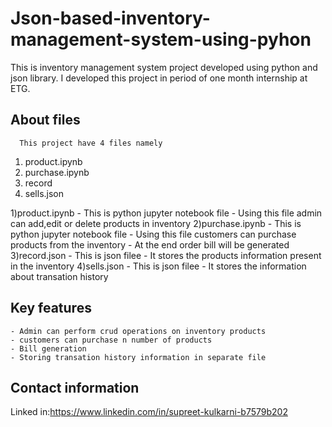 # Json-based-inventory-management-system-using-pyhon
This is inventory management system project developed using python and json library.
 I developed this project in period of one month internship at ETG.
## About files
      This project have 4 files namely
 1. product.ipynb
 2. purchase.ipynb
 3. record
 4. sells.json
 
1)product.ipynb
     - This is python jupyter notebook file
     - Using this file admin can add,edit or delete products in inventory
2)purchase.ipynb
     - This is python jupyter notebook file
     - Using this file customers can purchase products from the inventory
     - At the end order bill will be generated
3)record.json
     - This is json filee
     - It stores the products information present in the inventory
4)sells.json
     - This is json filee
     - It stores the information about transation history

## Key features
    - Admin can perform crud operations on inventory products
    - customers can purchase n number of products
    - Bill generation
    - Storing transation history information in separate file

## Contact information
Linked in:https://www.linkedin.com/in/supreet-kulkarni-b7579b202

